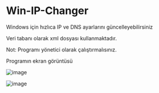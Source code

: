 # Win-IP-Changer
Windows için hızlıca IP ve DNS ayarlarını güncelleyebilirsiniz

Veri tabanı olarak xml dosyası kullanmaktadır.

Not: Programı yönetici olarak çalıştırmalısınız.

Programın ekran görüntüsü

![image](https://user-images.githubusercontent.com/3593684/211992492-47a97ed2-e320-4d40-b15e-a50179c94184.png)

![image](https://user-images.githubusercontent.com/3593684/211988658-ebb4a222-c166-48ff-88e5-80f2258ec560.png)
